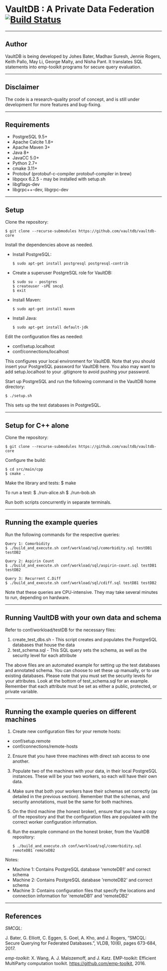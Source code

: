 # VaultDB : A Private Data Federation [![Build Status](https://travis-ci.com/vaultdb/vaultdb-core.svg?token=eqBexebXTQqzhcsDDVFJ&branch=master)](https://travis-ci.com/vaultdb/vaultdb-core)


--------------------------------------------------------------------------------
Author
--------------------------------------------------------------------------------

VaultDB is being developed by Johes Bater, Madhav Suresh, Jennie Rogers, Keith Pallo, May Li, George Malty, and Nisha Pant.  It translates SQL statements into emp-toolkit programs for secure query evaluation.


--------------------------------------------------------------------------------
Disclaimer
--------------------------------------------------------------------------------

The code is a research-quality proof of concept, and is still under development for more features and bug-fixing.

--------------------------------------------------------------------------------
Requirements
--------------------------------------------------------------------------------
* PostgreSQL 9.5+
* Apache Calcite 1.8+
* Apache Maven 3+
* Java 8+
* JavaCC 5.0+
* Python 2.7+
* cmake 3.11+
* Protobuf (protobuf-c-compiler protobuf-compiler in brew)
* libpqxx 6.2.5 - may be installed with setup.sh
* libgflags-dev
* libgrpc++-dev, libgrpc-dev

--------------------------------------------------------------------------------
Setup
--------------------------------------------------------------------------------
Clone the repository:

	$ git clone --recurse-submodules https://github.com/vaultdb/vaultdb-core

Install the dependencies above as needed.

* Install PostgreSQL:

	`$ sudo apt-get install postgresql postgresql-contrib`

* Create a superuser PostgreSQL role for VaultDB: 

	`$ sudo su - postgres`  
	`$ createuser -sPE smcql`  
	`$ exit`  
	
* Install Maven: 

	`$ sudo apt-get install maven`

* Install Java: 

	`$ sudo apt-get install default-jdk`

Edit the configuration files as needed:

* conf/setup.localhost
* conf/connections/localhost

This configures your local environment for VaultDB. Note that you should insert your PostgreSQL password for VaultDB here. You also may want to add setup.localhost to your .gitignore to avoid pushing your password.

Start up PostgreSQL and run the following command in the VaultDB home directory:

    $ ./setup.sh

This sets up the test databases in PostgreSQL. 

--------------------------------------------------------------------------------
Setup for C++ alone 
--------------------------------------------------------------------------------
Clone the repository:

	$ git clone --recurse-submodules https://github.com/vaultdb/vaultdb-core

Configure the build:

	$ cd src/main/cpp
	$ cmake .

Make the library and tests:
	$ make 

To run a test:
	$ ./run-alice.sh <test name>
	$ ./run-bob.sh <test name>
	
Run both scripts concurrently in separate terminals.

--------------------------------------------------------------------------------
Running the example queries
--------------------------------------------------------------------------------
Run the following commands for the respective queries:

    Query 1: Comorbidity
    $ ./build_and_execute.sh conf/workload/sql/comorbidity.sql testDB1 testDB2 

    Query 2: Aspirin Count
    $ ./build_and_execute.sh conf/workload/sql/aspirin-count.sql testDB1 testDB2

    Query 3: Recurrent C.Diff
    $ ./build_and_execute.sh conf/workload/sql/cdiff.sql testDB1 testDB2 

Note that these queries are CPU-intensive. They may take several minutes to run, depending on hardware.

--------------------------------------------------------------------------------
Running VaultDB with your own data and schema
--------------------------------------------------------------------------------
Refer to conf/workload/testDB for the necessary files:

1. create_test_dbs.sh - This script creates and populates the PostgreSQL databases that house the data
2. test_schema.sql - This SQL query sets the schema, as well as the security level for each attribute

The above files are an automated example for setting up the test databases and annotated schema. You can choose to set these up manually, or to use existing databases. Please note that you must set the security levels for your attributes. Look at the bottom of test_schema.sql for an example. Remember that each attribute must be set as either a public, protected, or private variable.


--------------------------------------------------------------------------------
Running the example queries on different machines
--------------------------------------------------------------------------------
1. Create new configuration files for your remote hosts:

* conf/setup.remote
* conf/connections/remote-hosts

2. Ensure that you have three machines with direct ssh access to one another.

3. Populate two of the machines with your data, in their local PostgreSQL instances. These will be your two workers, so each will have their own data.

4. Make sure that both your workers have their schemas set correctly (as detailed in the previous section). Remember that the schemas, and security annotations, must be the same for both machines.

5. On the third machine (the honest broker), ensure that you have a copy of the repository and that the configuration files are populated with the correct worker configuration information.

6. Run the example command on the honest broker, from the VaultDB repository:

    `$ ./build_and_execute.sh conf/workload/sql/comorbidity.sql remoteDB1 remoteDB2`

Notes:

* Machine 1: Contains PostgreSQL database 'remoteDB1' and correct schema
* Machine 2: Contains PostgreSQL database 'remoteDB2' and correct schema
* Machine 3: Contains configuration files that specify the locations and connection information for 'remoteDB1' and 'remoteDB2'

--------------------------------------------------------------------------------
References
--------------------------------------------------------------------------------

*SMCQL*:

J. Bater, G. Elliott, C. Eggen, S. Goel, A. Kho, and J. Rogers, “SMCQL: Secure Querying for Federated Databases.”, VLDB, 10(6), pages 673-684, 2017.

*emp-toolkit*:
X. Wang, A. J. Malozemoff, and J. Katz. EMP-toolkit: Efficient MultiParty computation toolkit. https://github.com/emp-toolkit,  2016. 
